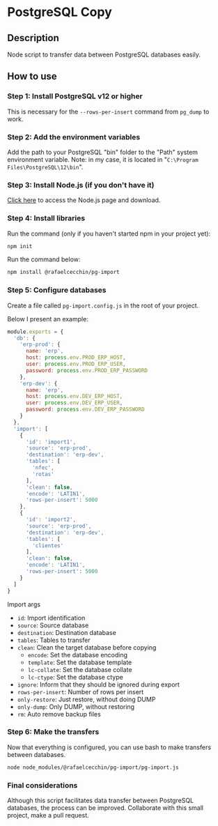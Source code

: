 # PostgreSQL Copy

## Description
Node script to transfer data between PostgreSQL databases easily.

## How to use

### Step 1: Install PostgreSQL v12 or higher

This is necessary for the `--rows-per-insert` command from `pg_dump` to work.

### Step 2: Add the environment variables

Add the path to your PostgreSQL "bin" folder to the "Path" system environment variable.
Note: in my case, it is located in "`C:\Program Files\PostgreSQL\12\bin`".

### Step 3: Install Node.js (if you don't have it)

[Click here](https://nodejs.org/en) to access the Node.js page and download.

### Step 4: Install libraries

Run the command (only if you haven't started npm in your project yet):

```bash
npm init
```

Run the command below:

```bash
npm install @rafaelcecchin/pg-import
```

### Step 5: Configure databases

Create a file called `pg-import.config.js` in the root of your project.

Below I present an example:

```javascript
module.exports = {
  'db': {
    'erp-prod': {
      name: 'erp',
      host: process.env.PROD_ERP_HOST,
      user: process.env.PROD_ERP_USER,
      password: process.env.PROD_ERP_PASSWORD
    },
    'erp-dev': {
      name: 'erp',
      host: process.env.DEV_ERP_HOST,
      user: process.env.DEV_ERP_USER,
      password: process.env.DEV_ERP_PASSWORD
    }
  },
  'import': [
    {
      'id': 'import1',
      'source': 'erp-prod',
      'destination': 'erp-dev',
      'tables': [
        'nfec',
        'rotas'
      ],
      'clean': false,
      'encode': 'LATIN1',
      'rows-per-insert': 5000
    },
    {
      'id': 'import2',
      'source': 'erp-prod',
      'destination': 'erp-dev',
      'tables': [
        'clientes'
      ],
      'clean': false,
      'encode': 'LATIN1',
      'rows-per-insert': 5000
    }
  ]
}
```

Import args
- `id`: Import identification
- `source`: Source database
- `destination`: Destination database
- `tables`: Tables to transfer
- `clean`: Clean the target database before copying
  - `encode`: Set the database encoding
  - `template`: Set the database template
  - `lc-collate`: Set the database collate
  - `lc-ctype`: Set the database ctype
- `ignore`: Inform that they should be ignored during export
- `rows-per-insert`: Number of rows per insert
- `only-restore`: Just restore, without doing DUMP
- `only-dump`: Only DUMP, without restoring
- `rm`: Auto remove backup files

### Step 6: Make the transfers

Now that everything is configured, you can use bash to make transfers between databases.

```bash
node node_modules/@rafaelcecchin/pg-import/pg-import.js
```

### Final considerations

Although this script facilitates data transfer between PostgreSQL databases, the process can be improved.
Collaborate with this small project, make a pull request.
